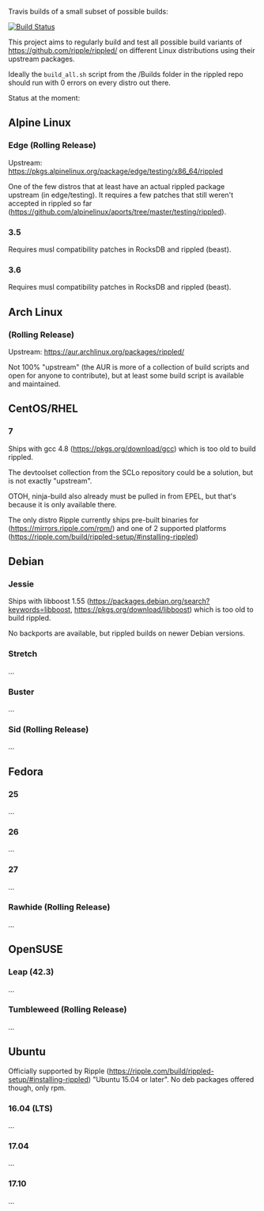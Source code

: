 Travis builds of a small subset of possible builds:

[![Build Status](https://travis-ci.org/MarkusTeufelberger/rippled-distrotest.svg?branch=master)](https://travis-ci.org/MarkusTeufelberger/rippled-distrotest)

This project aims to regularly build and test all possible build variants of
https://github.com/ripple/rippled/ on different Linux distributions using their
upstream packages.

Ideally the `build_all.sh` script from the /Builds folder in the rippled repo should run with 0 errors on every distro out there.

Status at the moment:

## Alpine Linux

### Edge (Rolling Release)

Upstream: https://pkgs.alpinelinux.org/package/edge/testing/x86_64/rippled

One of the few distros that at least have an actual rippled package upstream (in edge/testing).
It requires a few patches that still weren't accepted in rippled so far (https://github.com/alpinelinux/aports/tree/master/testing/rippled).

### 3.5

Requires musl compatibility patches in RocksDB and rippled (beast).

### 3.6

Requires musl compatibility patches in RocksDB and rippled (beast).

## Arch Linux

### (Rolling Release)

Upstream: https://aur.archlinux.org/packages/rippled/

Not 100% "upstream" (the AUR is more of a collection of build scripts and open for anyone to contribute), but at least some build script is available and maintained.

## CentOS/RHEL

### 7

Ships with gcc 4.8 (https://pkgs.org/download/gcc) which is too old to build rippled.

The devtoolset collection from the SCLo repository could be a solution, but is not exactly "upstream".

OTOH, ninja-build also already must be pulled in from EPEL, but that's because it is only available there.

The only distro Ripple currently ships pre-built binaries for (https://mirrors.ripple.com/rpm/) and one of 2 supported platforms (https://ripple.com/build/rippled-setup/#installing-rippled)

## Debian

### Jessie

Ships with libboost 1.55 (https://packages.debian.org/search?keywords=libboost, https://pkgs.org/download/libboost) which is too old to build rippled.

No backports are available, but rippled builds on newer Debian versions.

### Stretch

...

### Buster

...

### Sid (Rolling Release)

...

## Fedora

### 25

...

### 26

...

### 27

...

### Rawhide (Rolling Release)

...

## OpenSUSE

### Leap (42.3)

...

### Tumbleweed (Rolling Release)

...

## Ubuntu

Officially supported by Ripple (https://ripple.com/build/rippled-setup/#installing-rippled) "Ubuntu 15.04 or later".
No deb packages offered though, only rpm.

### 16.04 (LTS)

...

### 17.04

...

### 17.10

...
